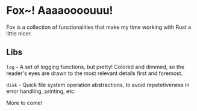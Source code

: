 # Fox~! Aaaaoooouuu!

Fox is a collection of functionalities that make my time working with Rust a little nicer.

## Libs

`log` - A set of logging functions, but pretty! Colored and dimmed, so the reader's eyes are drawn to the most relevant details first and foremost.

`disk` - Quick file system operation abstractions, to avoid repetetiveness in error handling, printing, etc.

More to come!
